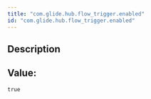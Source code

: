 ```yaml
---
title: "com.glide.hub.flow_trigger.enabled"
id: "com.glide.hub.flow_trigger.enabled"
---
```

## Description



## Value: 
```
true
```